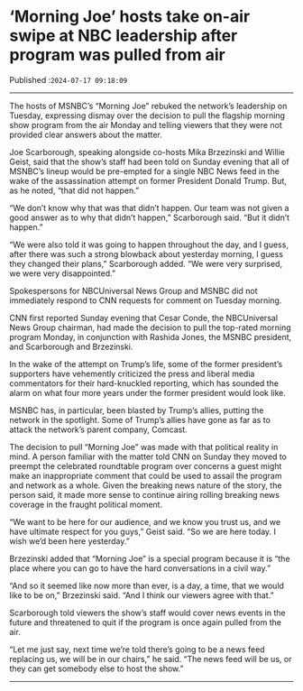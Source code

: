 # ‘Morning Joe’ hosts take on-air swipe at NBC leadership after program was pulled from air

Published :`2024-07-17 09:18:09`

---

The hosts of MSNBC’s “Morning Joe” rebuked the network’s leadership on Tuesday, expressing dismay over the decision to pull the flagship morning show program from the air Monday and telling viewers that they were not provided clear answers about the matter.

Joe Scarborough, speaking alongside co-hosts Mika Brzezinski and Willie Geist, said that the show’s staff had been told on Sunday evening that all of MSNBC’s lineup would be pre-empted for a single NBC News feed in the wake of the assassination attempt on former President Donald Trump. But, as he noted, “that did not happen.”

“We don’t know why that was that didn’t happen. Our team was not given a good answer as to why that didn’t happen,” Scarborough said. “But it didn’t happen.”

“We were also told it was going to happen throughout the day, and I guess, after there was such a strong blowback about yesterday morning, I guess they changed their plans,” Scarborough added. “We were very surprised, we were very disappointed.”

Spokespersons for NBCUniversal News Group and MSNBC did not immediately respond to CNN requests for comment on Tuesday morning.

CNN first reported Sunday evening that Cesar Conde, the NBCUniversal News Group chairman, had made the decision to pull the top-rated morning program Monday, in conjunction with Rashida Jones, the MSNBC president, and Scarborough and Brzezinski.

In the wake of the attempt on Trump’s life, some of the former president’s supporters have vehemently criticized the press and liberal media commentators for their hard-knuckled reporting, which has sounded the alarm on what four more years under the former president would look like.

MSNBC has, in particular, been blasted by Trump’s allies, putting the network in the spotlight. Some of Trump’s allies have gone as far as to attack the network’s parent company, Comcast.

The decision to pull “Morning Joe” was made with that political reality in mind. A person familiar with the matter told CNN on Sunday they moved to preempt the celebrated roundtable program over concerns a guest might make an inappropriate comment that could be used to assail the program and network as a whole. Given the breaking news nature of the story, the person said, it made more sense to continue airing rolling breaking news coverage in the fraught political moment.

“We want to be here for our audience, and we know you trust us, and we have ultimate respect for you guys,” Geist said. “So we are here today. I wish we’d been here yesterday.”

Brzezinski added that “Morning Joe” is a special program because it is “the place where you can go to have the hard conversations in a civil way.”

“And so it seemed like now more than ever, is a day, a time, that we would like to be on,” Brzezinski said. “And I think our viewers agree with that.”

Scarborough told viewers the show’s staff would cover news events in the future and threatened to quit if the program is once again pulled from the air.

“Let me just say, next time we’re told there’s going to be a news feed replacing us, we will be in our chairs,” he said. “The news feed will be us, or they can get somebody else to host the show.”

---

